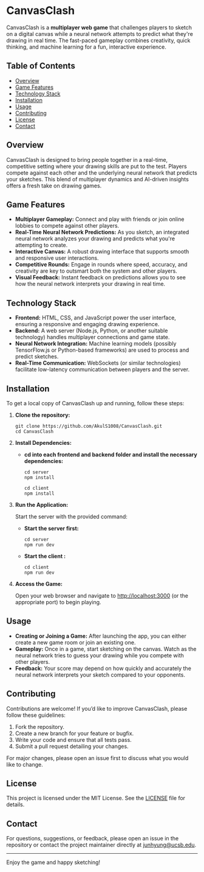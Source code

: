 # CanvasClash

CanvasClash is a **multiplayer web game** that challenges players to sketch on a digital canvas while a neural network attempts to predict what they're drawing in real time. The fast-paced gameplay combines creativity, quick thinking, and machine learning for a fun, interactive experience.

## Table of Contents

- [Overview](#overview)
- [Game Features](#game-features)
- [Technology Stack](#technology-stack)
- [Installation](#installation)
- [Usage](#usage)
- [Contributing](#contributing)
- [License](#license)
- [Contact](#contact)

## Overview

CanvasClash is designed to bring people together in a real-time, competitive setting where your drawing skills are put to the test. Players compete against each other and the underlying neural network that predicts your sketches. This blend of multiplayer dynamics and AI-driven insights offers a fresh take on drawing games.

## Game Features

- **Multiplayer Gameplay:** Connect and play with friends or join online lobbies to compete against other players.
- **Real-Time Neural Network Predictions:** As you sketch, an integrated neural network analyzes your drawing and predicts what you're attempting to create.
- **Interactive Canvas:** A robust drawing interface that supports smooth and responsive user interactions.
- **Competitive Rounds:** Engage in rounds where speed, accuracy, and creativity are key to outsmart both the system and other players.
- **Visual Feedback:** Instant feedback on predictions allows you to see how the neural network interprets your drawing in real time.

## Technology Stack

- **Frontend:** HTML, CSS, and JavaScript power the user interface, ensuring a responsive and engaging drawing experience.
- **Backend:** A web server (Node.js, Python, or another suitable technology) handles multiplayer connections and game state.
- **Neural Network Integration:** Machine learning models (possibly TensorFlow.js or Python-based frameworks) are used to process and predict sketches.
- **Real-Time Communication:** WebSockets (or similar technologies) facilitate low-latency communication between players and the server.

## Installation

To get a local copy of CanvasClash up and running, follow these steps:

1. **Clone the repository:**

   ```
   git clone https://github.com/AkulS1008/CanvasClash.git
   cd CanvasClash
   ```

2. **Install Dependencies:**

   - **cd into each frontend and backend folder and install the necessary dependencies:**
     ```
     cd server
     npm install

     cd client
     npm install
     ```

3. **Run the Application:**

   Start the server with the provided command:

   - **Start the server first:**

     ```
     cd server
     npm run dev
     ```
   - **Start the client :**

     ```
     cd client
     npm run dev
     ```

4. **Access the Game:**

   Open your web browser and navigate to [http://localhost:3000](http://localhost:3000) (or the appropriate port) to begin playing.

## Usage

- **Creating or Joining a Game:** After launching the app, you can either create a new game room or join an existing one.
- **Gameplay:** Once in a game, start sketching on the canvas. Watch as the neural network tries to guess your drawing while you compete with other players.
- **Feedback:** Your score may depend on how quickly and accurately the neural network interprets your sketch compared to your opponents.

## Contributing

Contributions are welcome! If you’d like to improve CanvasClash, please follow these guidelines:

1. Fork the repository.
2. Create a new branch for your feature or bugfix.
3. Write your code and ensure that all tests pass.
4. Submit a pull request detailing your changes.

For major changes, please open an issue first to discuss what you would like to change.

## License

This project is licensed under the MIT License. See the [LICENSE](LICENSE) file for details.

## Contact

For questions, suggestions, or feedback, please open an issue in the repository or contact the project maintainer directly at [junhyung@ucsb.edu](mailto:junhyung@example.com).

---

Enjoy the game and happy sketching!
